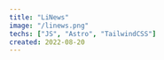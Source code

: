```yaml
---
title: "LiNews"
image: "/linews.png"
techs: ["JS", "Astro", "TailwindCSS"]
created: 2022-08-20
---
```

